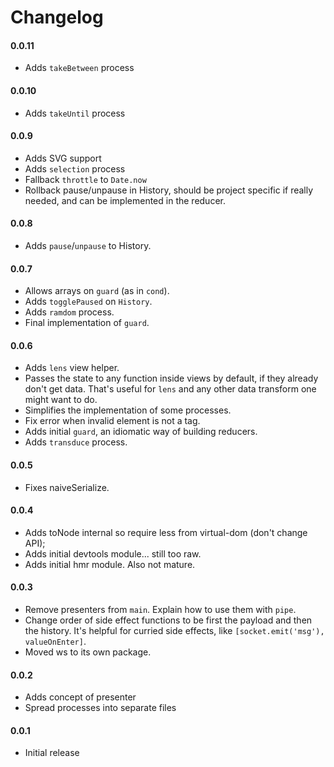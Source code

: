 # Changelog

#### 0.0.11

- Adds `takeBetween` process

#### 0.0.10

- Adds `takeUntil` process

#### 0.0.9

- Adds SVG support
- Adds `selection` process
- Fallback `throttle` to `Date.now`
- Rollback pause/unpause in History, should be project specific if really
  needed, and can be implemented in the reducer.

#### 0.0.8

- Adds `pause`/`unpause` to History.

#### 0.0.7

- Allows arrays on `guard` (as in `cond`).
- Adds `togglePaused` on `History`.
- Adds `ramdom` process.
- Final implementation of `guard`.

#### 0.0.6

- Adds `lens` view helper.
- Passes the state to any function inside views by default, if they already
  don't get data. That's useful for `lens` and any other data transform one
  might want to do.
- Simplifies the implementation of some processes.
- Fix error when invalid element is not a tag.
- Adds initial `guard`, an idiomatic way of building reducers.
- Adds `transduce` process.

#### 0.0.5

- Fixes naiveSerialize.

#### 0.0.4

- Adds toNode internal so require less from virtual-dom (don't change API);
- Adds initial devtools module... still too raw.
- Adds initial hmr module. Also not mature.

#### 0.0.3

- Remove presenters from `main`. Explain how to use them with `pipe`.
- Change order of side effect functions to be first the payload and then the
  history. It's helpful for curried side effects, like
  `[socket.emit('msg'), valueOnEnter]`.
- Moved ws to its own package.

#### 0.0.2

- Adds concept of presenter
- Spread processes into separate files

#### 0.0.1

- Initial release
